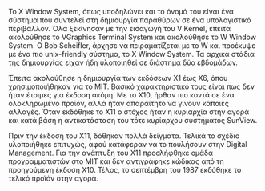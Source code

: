 Το X Window System, όπως υποδηλώνει και το όνομά του είναι ένα σύστημα που συντελεί στη δημιουργία παραθύρων σε ένα υπολογιστικό περιβάλλον. Όλα ξεκίνησαν με την 
εισαγωγή του V Kernel, έπειτα ακολούθησε το VGraphics Terminal System και ακολούθησε το W Window System. Ο Bob Scheifler, άρχησε να πειραματίζεται με το W και προέκυψε 
με ένα πιο unix-friendly σύστημα, το X Window System. Τα αρχικά στάδια της δημιουργίας είχαν ήδη υλοποιηθεί σε διάστημα δύο εβδομάδων.


Έπειτα ακολούθησε η δημιουργία των εκδόσεων X1 έως X6, όπου χρησιμοποιήθηκαν για το MIT. Βασικό χαρακτηριστικό τους είναι πως δεν ήταν έτοιμες για έκδοση ακόμη. Με το 
X10, ήρθαν πιο κοντά σε ένα ολοκληρωμένο προϊόν, αλλά ήταν απαραίτητο να γίνουν κάποιες αλλαγές. Όταν εκδόθηκε το X11 ο στόχος ήταν η κυριαρχία στην αγορά και κατά βάση 
η αντικατάσταση του τότε κυρίαρχου συστήματος SunView.


Πριν την έκδοση του X11, δόθηκαν πολλά δείγματα. Τελικά το σχέδιο υλοποιήθηκε επιτυχώς, αφού κατάφεραν να το πουλήσουν στην Digital Management. Για την ανάπτυξη του X11 
προσλήφθηκε ομάδα προγραμματιστών στο MIT και δεν αντιγράφηκε κώδικας από τη προηγούμενη έκδοση X10. Τέλος, το σεπτέμβρη του 1987 εκδόθηκε το τελικό προϊόν στην αγορά.
